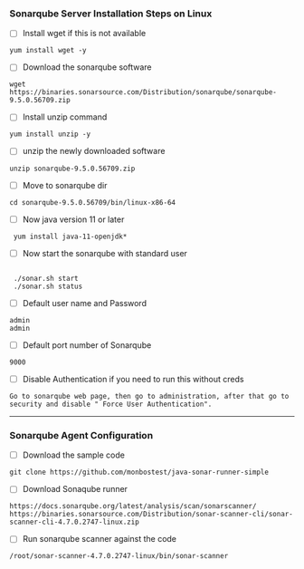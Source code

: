 ### Sonarqube  Server Installation Steps on Linux 

- [ ] Install wget if this is not available
```
yum install wget -y
```
- [ ] Download the sonarqube software 
```
wget https://binaries.sonarsource.com/Distribution/sonarqube/sonarqube-9.5.0.56709.zip
```
- [ ] Install unzip command
```
yum install unzip -y
```
- [ ] unzip the newly downloaded software
```
unzip sonarqube-9.5.0.56709.zip
```
- [ ] Move to sonarqube dir
```
cd sonarqube-9.5.0.56709/bin/linux-x86-64
```
- [ ] Now java version 11 or later 
```
 yum install java-11-openjdk*
```

- [ ] Now start the sonarqube with standard user
```

 ./sonar.sh start
 ./sonar.sh status
```
  - [ ] Default user name and Password
```
admin
admin
```
- [ ] Default port number of Sonarqube
```
9000
```

- [ ] Disable Authentication if you need to run this without creds
```
Go to sonarqube web page, then go to administration, after that go to security and disable " Force User Authentication".
````


------------------------------------
### Sonarqube Agent Configuration
- [ ] Download the sample code 
```
git clone https://github.com/monbostest/java-sonar-runner-simple
```

- [ ]  Download Sonaqube runner 
```
https://docs.sonarqube.org/latest/analysis/scan/sonarscanner/
https://binaries.sonarsource.com/Distribution/sonar-scanner-cli/sonar-scanner-cli-4.7.0.2747-linux.zip
```

 - [ ] Run sonarqube scanner against the code
```
/root/sonar-scanner-4.7.0.2747-linux/bin/sonar-scanner 
